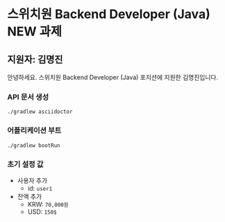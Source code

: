 # 스위치원 Backend Developer (Java) NEW 과제

## 지원자: 김명진

안녕하세요. 스위치원 Backend Developer (Java) 포지션에 지원한 김명진입니다.

### API 문서 생성

```shell
./gradlew asciidoctor
```

### 어플리케이션 부트

```shell
./gradlew bootRun
```

### 초기 설정 값

- 사용자 추가
    - id: `user1`
- 잔액 추가
    - KRW: `70,000원`
    - USD: `150$`

